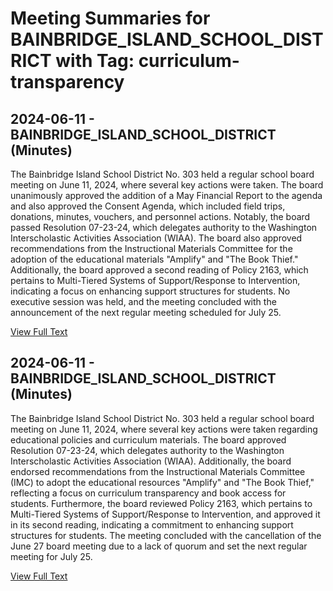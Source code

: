 # Meeting Summaries for BAINBRIDGE_ISLAND_SCHOOL_DISTRICT with Tag: curriculum-transparency

## 2024-06-11 - BAINBRIDGE_ISLAND_SCHOOL_DISTRICT (Minutes)

The Bainbridge Island School District No. 303 held a regular school board meeting on June 11, 2024, where several key actions were taken. The board unanimously approved the addition of a May Financial Report to the agenda and also approved the Consent Agenda, which included field trips, donations, minutes, vouchers, and personnel actions. Notably, the board passed Resolution 07-23-24, which delegates authority to the Washington Interscholastic Activities Association (WIAA). The board also approved recommendations from the Instructional Materials Committee for the adoption of the educational materials "Amplify" and "The Book Thief." Additionally, the board approved a second reading of Policy 2163, which pertains to Multi-Tiered Systems of Support/Response to Intervention, indicating a focus on enhancing support structures for students. No executive session was held, and the meeting concluded with the announcement of the next regular meeting scheduled for July 25.

[View Full Text](https://raw.githubusercontent.com/VoronoiPerspectives/WashingtonStateSchoolBoardExplorer/refs/heads/main/data/countries/usa/states/wa/counties/kitsap/school_boards/bainbridge_island_school_district/2024/2024-06-11-minutes.txt)

## 2024-06-11 - BAINBRIDGE_ISLAND_SCHOOL_DISTRICT (Minutes)

The Bainbridge Island School District No. 303 held a regular school board meeting on June 11, 2024, where several key actions were taken regarding educational policies and curriculum materials. The board approved Resolution 07-23-24, which delegates authority to the Washington Interscholastic Activities Association (WIAA). Additionally, the board endorsed recommendations from the Instructional Materials Committee (IMC) to adopt the educational resources "Amplify" and "The Book Thief," reflecting a focus on curriculum transparency and book access for students. Furthermore, the board reviewed Policy 2163, which pertains to Multi-Tiered Systems of Support/Response to Intervention, and approved it in its second reading, indicating a commitment to enhancing support structures for students. The meeting concluded with the cancellation of the June 27 board meeting due to a lack of quorum and set the next regular meeting for July 25.

[View Full Text](https://raw.githubusercontent.com/VoronoiPerspectives/WashingtonStateSchoolBoardExplorer/refs/heads/main/data/countries/usa/states/wa/counties/kitsap/school_boards/bainbridge_island_school_district/2024/2024-06-11-draft-minutes.txt)

